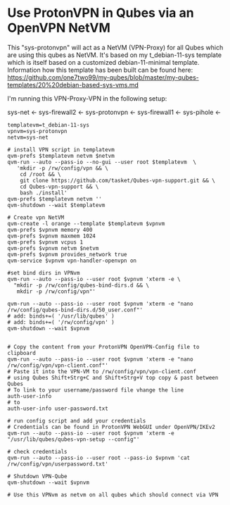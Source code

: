 Use ProtonVPN in Qubes via an OpenVPN NetVM
===========================================

This "sys-protonvpn" will act as a NetVM (VPN-Proxy) for all Qubes which are using this qubes as NetVM.
It's based on my t_debian-11-sys template which is itself based on a customized debian-11-minimal template.
Information how this template has been built can be found here:
https://github.com/one7two99/my-qubes/blob/master/my-qubes-templates/20%20debian-based-sys-vms.md

I'm running this VPN-Proxy-VPN in the following setup:

sys-net <- sys-firewall2 <- sys-protonvpn <- sys-firewall1 <- sys-pihole <- <OTHER QUBES>
	
```
templatevm=t_debian-11-sys
vpnvm=sys-protonvpn
netvm=sys-net

# install VPN script in templatevm
qvm-prefs $templatevm netvm $netvm
qvm-run --auto --pass-io --no-gui --user root $templatevm  \
   'mkdir -p /rw/config/vpn && \
    cd /root && \
    git clone https://github.com/tasket/Qubes-vpn-support.git && \
    cd Qubes-vpn-support && \
    bash ./install'
qvm-prefs $templatevm netvm ''
qvm-shutdown --wait $templatevm

# Create vpn NetVM
qvm-create -l orange --template $templatevm $vpnvm
qvm-prefs $vpnvm memory 400
qvm-prefs $vpnvm maxmem 1024
qvm-prefs $vpnvm vcpus 1
qvm-prefs $vpnvm netvm $netvm
qvm-prefs $vpnvm provides_network true
qvm-service $vpnvm vpn-handler-openvpn on

#set bind dirs in VPNvm
qvm-run --auto --pass-io --user root $vpnvm 'xterm -e \
  "mkdir -p /rw/config/qubes-bind-dirs.d && \
   mkdir -p /rw/config/vpn"'

qvm-run --auto --pass-io --user root $vpnvm 'xterm -e "nano /rw/config/qubes-bind-dirs.d/50_user.conf"'
# add: binds+=( '/usr/lib/qubes' )
# add: binds+=( '/rw/config/vpn' )
qvm-shutdown --wait $vpnvm


# Copy the content from your ProtonVPN OpenVPN-Config file to clipboard
qvm-run --auto --pass-io --user root $vpnvm 'xterm -e "nano /rw/config/vpn/vpn-client.conf"'
# Paste it into the VPN-VM to /rw/config/vpn/vpn-client.conf
# using Qubes Shift+Strg+C and Shift+Strg+V top copy & past between Qubes
# To link to your username/password file vhange the line
auth-user-info
# to
auth-user-info user-password.txt

# run config script and add your credentials
# Credentials can be found in ProtonVPN WebGUI under OpenVPN/IKEv2
qvm-run --auto --pass-io --user root $vpnvm 'xterm -e "/usr/lib/qubes/qubes-vpn-setup --config"'

# check credentials
qvm-run --auto --pass-io --user root --pass-io $vpnvm 'cat /rw/config/vpn/userpassword.txt'

# Shutdown VPN-Qube
qvm-shutdown --wait $vpnvm

# Use this VPNvm as netvm on all qubes which should connect via VPN
```

